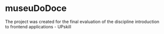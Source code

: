 # museuDoDoce
The project was created for the final evaluation of the discipline introduction to frontend applications - UPskill
